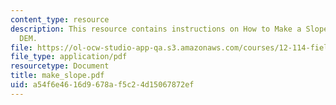 ```yaml
---
content_type: resource
description: This resource contains instructions on How to Make a Slopemap from a
  DEM.
file: https://ol-ocw-studio-app-qa.s3.amazonaws.com/courses/12-114-field-geology-i-fall-2005/a54f6e4616d9678af5c24d15067872ef_make_slope.pdf
file_type: application/pdf
resourcetype: Document
title: make_slope.pdf
uid: a54f6e46-16d9-678a-f5c2-4d15067872ef
---
```

